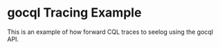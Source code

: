 gocql Tracing Example
=====================

This is an example of how forward CQL traces to seelog using the gocql API.
